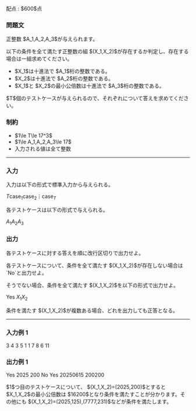 
<div>

<span>

<span>

<p>
配点 : $600$点
</p>

<div>

<section>

### **問題文**

<p>
正整数 $A_1,A_2,A_3$が与えられます。
</p>

<p>
以下の条件を全て満たす正整数の組 $(X_1,X_2)$が存在するか判定し、存在する場合は一組求めてください。
</p>

<ul>

<li>
$X_1$は十進法で $A_1$桁の整数である。
</li>

<li>
$X_2$は十進法で $A_2$桁の整数である。
</li>

<li>
$X_1$と $X_2$の最小公倍数は十進法で $A_3$桁の整数である。
</li>

</ul>

<p>
$T$個のテストケースが与えられるので、それぞれについて答えを求めてください。
</p>

</section>

</div>

<div>

<section>

### **制約**

<ul>

<li>
$1\le T\le 17^3$
</li>

<li>
$1\le A_1,A_2,A_3\le 17$
</li>

<li>
入力される値は全て整数
</li>

</ul>

</section>

</div>

---

<div>

<div>

<section>

### **入力**

<p>
入力は以下の形式で標準入力から与えられる。
</p>

<div>

$T$$\text{case}_1$$\text{case}_2$$\vdots$$\text{case}_T$
</div>

<p>
各テストケースは以下の形式で与えられる。
</p>

<div>

$A_1$$A_2$$A_3$
</div>

</section>

</div>

<div>

<section>

### **出力**

<p>
各テストケースに対する答えを順に改行区切りで出力せよ。
</p>

<p>
各テストケースについて、条件を全て満たす $(X_1,X_2)$が存在しない場合は `No`と出力せよ。
</p>

<p>
そうでない場合、条件を全て満たす $(X_1,X_2)$を以下の形式で出力せよ。
</p>

<div>

Yes
$X_1$$X_2$
</div>

<p>
条件を満たす $(X_1,X_2)$が複数ある場合、どれを出力しても正答となる。
</p>

</section>

</div>

</div>

---

<div>

<section>

### **入力例 1**

<div>

3
4 3 5
1 1 7
8 6 11

</div>

</section>

</div>

<div>

<section>

### **出力例 1**

<div>

Yes
2025 200
No
Yes
20250615 200200

</div>

<p>
$1$つ目のテストケースについて、 $(X_1,X_2)=(2025,200)$とすると $X_1,X_2$の最小公倍数は $16200$となり条件を満たすことが分かります。その他にも $(X_1,X_2)=(2025,125),(7777,231)$などが条件を満たします。
</p>

</section>

</div>

</span>

</span>

</div>
